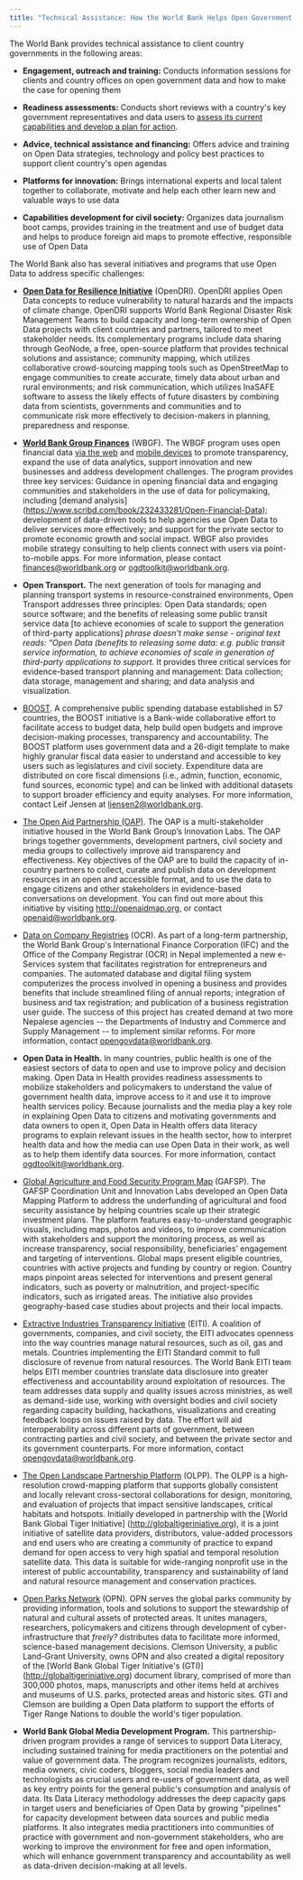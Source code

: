 ```yaml
---
title: "Technical Assistance: How the World Bank Helps Open Government Data"
---
```


The World Bank provides technical assistance to client country governments in the following areas:

+ **Engagement, outreach and training:** Conducts information sessions for clients and country offices on open government
data and how to make the case for opening them 

+ **Readiness assessments:** Conducts short reviews with a country's key government representatives and data users to [assess
its current capabilities and develop a plan for action](odra.html).

+ **Advice, technical assistance and financing:** Offers advice and training on Open Data strategies, technology and policy
best practices to support client country's open agendas

+ **Platforms for innovation:** Brings international experts and local talent together to collaborate, motivate and help
each other learn new and valuable ways to use data

+ **Capabilities development for civil society:** Organizes data journalism boot camps, provides training in the treatment
and use of budget data and helps to produce foreign aid maps to promote effective, responsible use of Open Data

The World Bank also has several initiatives and programs that use Open Data to address specific challenges:

* **[Open Data for Resilience Initiative](https://www.gfdrr.org/opendri)** (OpenDRI). OpenDRI applies Open Data concepts
to reduce vulnerability to natural hazards and the impacts of climate change. OpenDRI supports World Bank Regional
Disaster Risk Management Teams to build capacity and long-term ownership of Open Data projects with client countries and
partners, tailored to meet stakeholder needs. Its complementary programs include data sharing through GeoNode, a free,
open-source platform that provides technical solutions and assistance; community mapping, which utilizes collaborative
crowd-sourcing mapping tools such as OpenStreetMap to engage communities to create accurate, timely data about urban and
rural environments; and risk communication, which utilizes InaSAFE software to assess the likely effects of future
disasters by combining data from scientists, governments and communities​ and to communicate risk more effectively
to decision-makers in planning, preparedness and response. 

* **[World Bank Group Finances](https://finances.worldbank.org)** (WBGF). The WBGF program uses open financial data [via
the web](https://finances.worldbank.org) and [mobile devices](http://financesapp.worldbank.org/about/) to promote
transparency,
expand the use of data analytics, support innovation and new businesses and address development challenges. The program
provides three key services: Guidance in opening financial data and engaging communities and stakeholders in the use of
data for policymaking, including [demand analysis] (https://www.scribd.com/book/232433281/Open-Financial-Data);
development of data-driven tools to help agencies use Open Data to deliver services more effectively; and support for
the private sector to promote economic growth and social impact. WBGF also provides mobile strategy consulting to help
clients connect with users via point-to-mobile apps. For more information, please contact <finances@worldbank.org> or
<ogdtoolkit@worldbank.org>.

* **Open Transport.** The next generation of tools for managing and planning transport systems in resource-constrained
environments, Open Transport addresses three principles: Open Data standards; open source software; and the benefits of
releasing some public transit service data [to achieve economies of scale to support the generation of third-party
applications] *phrase doesn't make sense - original text reads: "Open Data (benefits to releasing some data: e.g.
public transit service information, to achieve economies of scale in generation of third-party applications to support.*
It provides three critical services for evidence-based transport planning and management: Data collection; data
storage, management and sharing; and data analysis and visualization.

* [BOOST](http://go.worldbank.org/UX0PVF5YM0). A comprehensive public spending database established in 57
countries, the BOOST initiative is a Bank-wide collaborative effort to facilitate access to budget data, help build open
budgets and improve decision-making processes, transparency and accountability. The BOOST platform uses government data
and a 26-digit template to make highly granular fiscal data easier to understand and accessible to key users such as
legislatures and civil society. Expenditure data are distributed on core fiscal dimensions (i.e., admin, function,
economic, fund sources, economic type) and can be linked with additional datasets to support broader efficiency and
equity analyses. For more information, contact Leif Jensen at ljensen2@worldbank.org.

* [The Open Aid Partnership (OAP)](http://www.openaidmap.org). The OAP is a multi-stakeholder initiative housed in the
World Bank Group’s Innovation Labs. The OAP brings together governments, development partners, civil society and media
groups to collectively improve aid transparency and effectiveness. Key objectives of the OAP are to build the capacity
of in-country partners to collect, curate and publish data on development resources in an open and accessible format,
and to use the data to engage citizens and other stakeholders in evidence-based conversations on development. You can
find out more about this initiative by visiting http://openaidmap.org, or contact openaid@worldbank.org.

* [Data on Company Registries](http://www.ocr.gov.np/index.php/en/) (OCR). As part of a long-term partnership, the
World Bank Group's International Finance Corporation (IFC) and the Office of the Company Registrar (OCR) in Nepal
implemented a new e-Services system that facilitates registration for entrepreneurs and companies. The automated
database and digital filing system computerizes the process involved in opening a business and provides benefits that
include streamlined filing of annual reports; integration of business and tax registration; and publication of a
business registration user guide. The success of this project has created demand at two more Nepalese agencies -- the
Departments of Industry and Commerce and Supply Management -- to implement similar reforms. For more information,
contact <opengovdata@worldbank.org>. 

* **Open Data in Health.** In many countries, public health is one of the easiest sectors of data to open and use to
improve policy and decision making. Open Data in Health provides readiness assessments to mobilize stakeholders and
policymakers to understand the value of government health data, improve access to it and use it to improve health
services policy. Because journalists and the media play a key role in explaining Open Data to citizens and motivating
governments and data owners to open it, Open Data in Health offers data literacy programs to explain relevant issues in
the health sector, how to interpret health data and how the media can use Open Data in their work, as well as to help
them identify data sources. For more information, contact <ogdtoolkit@worldbank.org>.

* [Global Agriculture and Food Security Program Map](http://www.gafspfund.org/gafspmapglobal) (GAFSP). 
The GAFSP Coordination Unit and Innovation Labs developed an Open Data Mapping Platform to address the underfunding of
agricultural and food security assistance by helping countries scale up their strategic investment plans. The platform
features easy-to-understand geographic visuals, including maps, photos and videos, to improve communication with
stakeholders and support the monitoring process, as well as increase transparency, social responsibility, beneficiaries’
engagement and targeting of interventions. Global maps present eligible countries, countries with active projects and
funding by country or region. Country maps pinpoint areas selected for interventions and present general indicators,
such as poverty or malnutrition, and project-specific indicators, such as irrigated areas. The initiative also provides
geography-based case studies about projects and their local impacts.

* [Extractive Industries Transparency Initiative](https://eiti.org) (EITI). A coalition of governments, companies,
and civil society, the EITI advocates openness into the way countries manage natural resources, such as oil, gas and
metals. Countries implementing the EITI Standard commit to full disclosure of revenue from natural resources. The World
Bank EITI team helps EITI member countries translate data disclosure into greater effectiveness and accountability
around exploitation of resources. The team addresses data supply and quality issues across ministries, as well as
demand-side use, working with oversight bodies and civil society regarding capacity building, hackathons, visualizations
and creating feedback loops on issues raised by data. The effort will aid interoperability across different parts of
government, between contracting parties and civil society, and between the private sector and its government
counterparts. For more information, contact <opengovdata@worldbank.org>.

* [The Open Landscape Partnership Platform](http://openlandscape.info) (OLPP). The OLPP is a high-resolution
crowd-mapping platform that supports globally consistent and locally relevant cross-sectoral collaborations for design,
monitoring, and evaluation of projects that impact sensitive landscapes, critical habitats and hotspots. Initially
developed in partnership with the [World Bank Global Tiger Initiative] (http://globaltigeriniative.org), it is a joint
initiative of satellite data providers, distributors, value-added processors and end users who are creating a community
of practice to expand demand for open access to very high spatial and temporal resolution satellite data. This data is
suitable for wide-ranging nonprofit use in the interest of public accountability, transparency and sustainability of
land and natural resource management and conservation practices. 

* [Open Parks Network](https://openparksnetwork.org) (OPN). OPN serves the global parks community by providing
information, tools and solutions to support the stewardship of natural and cultural assets of protected areas. It unites
managers, researchers, policymakers and citizens through development of cyber-infrastructure that _freely?_ distributes
data to facilitate more informed, science-based management decisions. Clemson University, a public Land-Grant
University, owns OPN and also created a digital repository of the [World Bank Global Tiger Initiative's (GTI)]
(http://globaltigeriniative.org) document library, comprised of more than 300,000 photos, maps, manuscripts and other
items held at archives and museums of U.S. parks, protected areas and historic sites. GTI and Clemson are building a
Open Data platform to support the efforts of Tiger Range Nations to double the world's tiger population.

* **World Bank Global Media Development Program.** This partnership-driven program provides a range of services to support
Data Literacy, including sustained training for media practitioners on the potential and value of government data. The
program recognizes journalists, editors, media owners, civic coders, bloggers, social media leaders and technologists as
crucial users and re-users of government data, as well as key entry points for the general public's consumption and
analysis of data. Its Data Literacy methodology addresses the deep capacity gaps in target users and beneficiaries of
Open Data by growing "pipelines" for capacity development between data sources and public media platforms. It also
integrates media practitioners into communities of practice with government and non-government stakeholders, who are
working to improve the environment for free and open information, which will enhance government transparency and
accountability as well as data-driven decision-making at all levels.  

